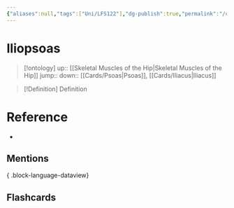 ```yaml
---
{"aliases":null,"tags":["Uni/LFS122"],"dg-publish":true,"permalink":"/cards/iliopsoas/","dgPassFrontmatter":true}
---
```


# Iliopsoas

> [!ontology]
> up:: [[Skeletal Muscles of the Hip\|Skeletal Muscles of the Hip]]
> jump:: 
> down:: [[Cards/Psoas\|Psoas]], [[Cards/Iliacus\|Iliacus]]

> [!Definition] Definition

# Reference

- 

## Mentions


{ .block-language-dataview}

## Flashcards
